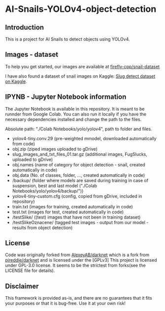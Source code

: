 # AI-Snails-YOLOv4-object-detection


## Introduction
This is a project for AI Snails to detect objects using YOLOv4.

## Images - dataset

To help you get started, our images are available at [firefly-cpp/snail-dataset](https://github.com/firefly-cpp/snail-dataset)

I have also found a dataset of snail images on Kaggle: [Slug detect dataset on Kaggle](https://www.kaggle.com/datasets/tegwyntwmffat/slug-detect).

## IPYNB - Jupyter Notebook information

The Jupyter Notebook is available in this repository. It is meant to be runnder from Google Colab. You can also run it locally if you have the necessary dependencies installed and change the path to the files.

Absolute path: "./Colab Notebooks/yolo/yolov4", path to folder and files.
* yolov4-tiny.conv.29 (pre-weighted mmodel, downloaded automatically from code)
* obj.zip (ziped images uploaded to gDrive)
* slug_images_and_txt_files_01.tar.gz (additional images, FugSlucks, uploaded to gDrive)
* obj.names (name of category for object detection - snail, created automatically in code)
* obj.data (No. of classes, folder, ..., created automatically in code)
* /backup/ (folder where models are saved during training in case of suspension, best and last model ("./Colab Notebooks/yolo/yolov4/backup/"))
* yolov4-tiny-custom.cfg (config, copied from gDrive, included in repository)
* train.txt (images for training, created automatically in code)
* test.txt (images for test, created automatically in code)
* /testSlike/ ((test) images that have not been in training dataset)
* /testSlikeOznacene/ (tagged test images - output from our model - results from object detection) 

## License

Code was originally forked from [AlexeyAB/darknet](https://github.com/AlexeyAB/darknet) which is a fork from [pjreddie/darknet](https://github.com/pjreddie/darknet) and is licensed under the [GPLv3] 
This project is licensed under GPL-3.0 license. It seems to be the strictest from forks(see the LICENSE file for details).

## Disclaimer

This framework is provided as-is, and there are no guarantees that it fits your purposes or that it is bug-free. Use it at your own risk!